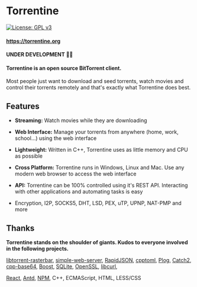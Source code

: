 # Torrentine

[![License: GPL v3](https://img.shields.io/badge/License-GPL%20v3-blue.svg)](https://www.gnu.org/licenses/gpl-3.0)

#### https://torrentine.org
#### UNDER DEVELOPMENT :man_technologist:
#### Torrentine is an open source BitTorrent client. 

 Most people just want to download and seed torrents, watch movies and control their torrents remotely and that's exactly what Torrentine does best.

## Features
* **Streaming:** Watch movies while they are downloading

* **Web Interface:** Manage your torrents from anywhere (home, work, school...) using the web interface

* **Lightweight:** Written in C++, Torrentine uses as little memory and CPU as possible

* **Cross Platform:** Torrentine runs in Windows, Linux and Mac. Use any modern web browser to access the web interface

* **API:** Torrentine can be 100% controlled using it's REST API. Interacting with other applications and automating tasks is easy

* Encryption, I2P, SOCKS5, DHT, LSD, PEX, uTP, UPNP, NAT-PMP and more


## Thanks
**Torrentine stands on the shoulder of giants. Kudos to everyone involved in the following projects.**

[libtorrent-rasterbar](https://www.libtorrent.org/index.html),
[simple-web-server](https://gitlab.com/eidheim/Simple-Web-Server),
[RapidJSON](https://github.com/Tencent/rapidjson),
[cpptoml](https://github.com/skystrife/cpptoml),
[Plog](https://github.com/SergiusTheBest/plog),
[Catch2](https://github.com/catchorg/Catch2),
[cpp-base64](https://github.com/ReneNyffenegger/cpp-base64),
[Boost](https://www.boost.org/),
[SQLite](https://www.sqlite.org/index.html),
[OpenSSL](https://www.openssl.org/),
[libcurl](https://curl.haxx.se/libcurl/),

[React](https://reactjs.org/),
[Antd](https://ant.design/),
[NPM](https://www.npmjs.com/),
C++,
ECMAScript,
HTML,
LESS/CSS
